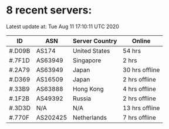 # 8 recent servers:

Latest update at: Tue Aug 11 17:10:11 UTC 2020

| ID | ASN | Server Country | Online |
| -- | --- | -------------- | ------ |
| #.D09B | AS174 | United States | 54 hrs |
| #.7F1D | AS63949 | Singapore | 2 hrs |
| #.2A79 | AS63949 | Japan | 30 hrs offline |
| #.D369 | AS16509 | Japan | 2 hrs offline |
| #.33B9 | AS63888 | Hong Kong | 4 hrs offline |
| #.1F2B | AS49392 | Russia | 2 hrs offline |
| #.3D3D | N/A | N/A | 13 hrs offline |
| #.770F | AS202425 | Netherlands | 7 hrs offline |

